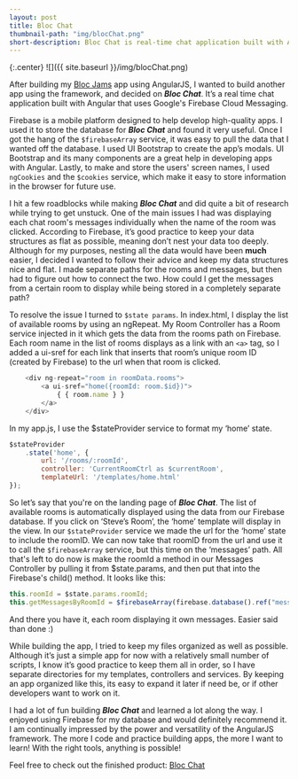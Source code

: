 ```yaml
---
layout: post
title: Bloc Chat
thumbnail-path: "img/blocChat.png"
short-description: Bloc Chat is real-time chat application built with AngularJS and Firebase.
---
```


{:.center}
![]({{ site.baseurl }}/img/blocChat.png)


After building my [Bloc Jams](https://github.com/svancott/bloc-jams-angular) app using AngularJS, I wanted to build another app using the framework, and decided on **_Bloc Chat_**. It’s a real time chat application built with Angular that uses Google's Firebase Cloud Messaging.

Firebase is a mobile platform designed to help develop high-quality apps. I used it to store the database for **_Bloc Chat_** and found it very useful. Once I got the hang of the `$firebaseArray` service, it was easy to pull the data that I wanted off the database. I used UI Bootstrap to create the app’s modals. UI Bootstrap and its many components are a great help in developing apps with Angular. Lastly, to make and store the users' screen names, I used `ngCookies` and the `$cookies` service, which make it easy to store information in the browser for future use.

I hit a few roadblocks while making **_Bloc Chat_** and did quite a bit of research while trying to get unstuck. One of the main issues I had was displaying each chat room's messages individually when the name of the room was clicked. According to Firebase, it’s good practice to keep your data structures as flat as possible, meaning don’t nest your data too deeply. Although for my purposes, nesting all the data would have been **much** easier, I decided I wanted to follow their advice and keep my data structures nice and flat. I made separate paths for the rooms and messages, but then had to figure out how to connect the two. How could I get the messages from a certain room to display while being stored in a completely separate path? 

To resolve the issue I turned to `$state params`. In index.html, I display the list of available rooms by using an ngRepeat. My Room Controller has a Room service injected in it which gets the data from the rooms path on Firebase. Each room name in the list of rooms displays as a link with an `<a>` tag, so I added a ui-sref for each link that inserts that room’s unique room ID (created by Firebase) to the url when that room is clicked. 

```javascript
	<div ng-repeat="room in roomData.rooms">
		<a ui-sref="home({roomId: room.$id})">
			{ { room.name } }
		</a>
	</div>
```
In my app.js, I use the $stateProvider service to format my ‘home’ state.



```javascript
$stateProvider
	.state('home', {
		url: '/rooms/:roomId',
		controller: 'CurrentRoomCtrl as $currentRoom',
		templateUrl: '/templates/home.html'
});

```
So let’s say that you're on the landing page of **_Bloc Chat_**. The list of available rooms is automatically displayed using the data from our Firebase database. If you click on ‘Steve’s Room’, the ‘home’ template will display in the view. In our `$stateProvider` service we made the url for the ‘home’ state to include the roomID. We can now take that roomID from the url and use it to call the `$firebaseArray` service, but this time on the ‘messages’ path. All that's left to do now is make the roomId a method in our Messages Controller by pulling it from $state.params, and then put that into the Firebase's child() method. It looks like this:

```javascript
this.roomId = $state.params.roomId;
this.getMessagesByRoomId = $firebaseArray(firebase.database().ref("messages").child(this.roomId));
```
And there you have it, each room displaying it own messages. Easier said than done :)

While building the app, I tried to keep my files organized as well as possible. Although it’s just a simple app for now with a relatively small number of scripts, I know it’s good practice to keep them all in order, so I have separate directories for my templates, controllers and services. By keeping an app organized like this, its easy to expand it later if need be, or if other developers want to work on it.

I had a lot of fun building **_Bloc Chat_** and learned a lot along the way. I enjoyed using Firebase for my database and would definitely recommend it. I am continually impressed by the power and versatility of the AngularJS framework. The more I code and practice building apps, the more I want to learn! With the right tools, anything is possible!

Feel free to check out the finished product:
[Bloc Chat](https://github.com/svancott/Bloc-Chat)
